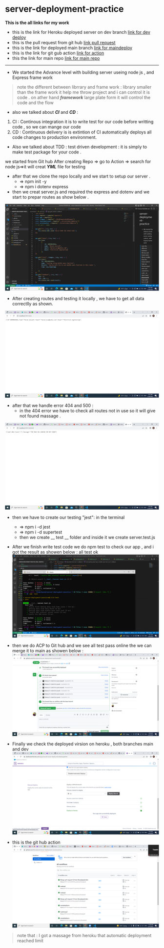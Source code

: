 # server-deployment-practice

**This is the all links for my work**

* this is the link for Heroku deployed server on dev branch
[link for dev deploy](https://murad-server-deploy-dev.herokuapp.com/)
* this is the pull request from git hub 
[link pull request](https://github.com/Muradazzeh/server-deployment-practice/pull/1)
* this is the link for deployed main branch 
[link for maindeploy](https://murad-server-deploy-prod.herokuapp.com/)
* this is the link for git gub action 
[link for action](https://github.com/Muradazzeh/server-deployment-practice/actions)
* this the link for main repo 
[link for main repo](https://github.com/Muradazzeh/server-deployment-practice)
******************************

* We started the Advance level with building server useing node js , and Express frame work 

> note the different between librrary and frame work :
library smaller than the frame work it help me throw project and i can control it is code .
on ather hand ***framework*** large plate form it will control the code and the flow 

* also we talked about ***CI*** and ***CD*** :
1. CI : Continous integration it is to write test for our code before writting code , so we can mange our code 
2. CD : Continuous delivery is is extintion of CI automatically deploys all code changes to production environment.

* Also we talked about TDD : test driven development : it is simply to make test package for your code .

we started from Git hub After creating Repo => go to Action => search for node js=>it will  creat ***YML*** file for testing 


* after that we clone the repo locally and we start to setup our server .
    - => npm init -y
    - => npm i dotenv express 
* then we creat server.js and required the express and dotenv and we start to prepar routes as show below .

![link](./servImage/Screenshot%20(125).png)

* After creating routes and testing it locally , we have to get all data correctlly as shown.

![link](./servImage/Screenshot%20(126).png)

* after that we handle error 404 and 500 :
    - in the 404 error we have to check all routes not in use so it will give not found massage .

 ![link](./servImage/Screenshot%20(127).png)

 * then we have to create our testing "jest": in the terminal 
    - => npm i -d jest 
    - => npm i -d supertest 
    - then we create __ test __ folder and inside it we create server.test.js 

* After we finish write test code we do npm test to check our app , and i got the result as showen below : all test ok 
![link](./servImage/Screenshot%20(123).png)

* then we do ACP to Git hub and we see all test pass online the we can merge it to main as showen below :
![link](./servImage/Screenshot%20(128).png)

* Finally we check the deployed virsion on heroku , both branches main and dev 
![link](./servImage/Screenshot%20(124).png)

* this is the git hub action 
![link](./servImage/Screenshot%20(136).png)



> note that : I got a massage from heroku that automatic deployment reached limit 



